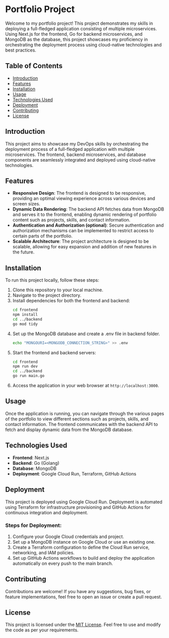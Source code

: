 # Portfolio Project

Welcome to my portfolio project! This project demonstrates my skills in deploying a full-fledged application consisting of multiple microservices. Using Next.js for the frontend, Go for backend microservices, and MongoDB as the database, this project showcases my proficiency in orchestrating the deployment process using cloud-native technologies and best practices.

## Table of Contents
- [Introduction](#introduction)
- [Features](#features)
- [Installation](#installation)
- [Usage](#usage)
- [Technologies Used](#technologies-used)
- [Deployment](#deployment)
- [Contributing](#contributing)
- [License](#license)

## Introduction

This project aims to showcase my DevOps skills by orchestrating the deployment process of a full-fledged application with multiple microservices. The frontend, backend microservices, and database components are seamlessly integrated and deployed using cloud-native technologies.

## Features

- **Responsive Design**: The frontend is designed to be responsive, providing an optimal viewing experience across various devices and screen sizes.
- **Dynamic Data Rendering**: The backend API fetches data from MongoDB and serves it to the frontend, enabling dynamic rendering of portfolio content such as projects, skills, and contact information.
- **Authentication and Authorization (optional)**: Secure authentication and authorization mechanisms can be implemented to restrict access to certain parts of the portfolio.
- **Scalable Architecture**: The project architecture is designed to be scalable, allowing for easy expansion and addition of new features in the future.

## Installation

To run this project locally, follow these steps:

1. Clone this repository to your local machine.
2. Navigate to the project directory.
3. Install dependencies for both the frontend and backend:
   ```bash
   cd frontend
   npm install
   cd ../backend
   go mod tidy
   ```
4. Set up the MongoDB database and create a .env file in backend folder.
   ```bash
   echo "MONGOURI=<MONGODB_CONNECTION_STRING>" >> .env
   ```
6. Start the frontend and backend servers:
   ```bash
   cd frontend
   npm run dev
   cd ../backend
   go run main.go
   ```
7. Access the application in your web browser at `http://localhost:3000`.

## Usage

Once the application is running, you can navigate through the various pages of the portfolio to view different sections such as projects, skills, and contact information. The frontend communicates with the backend API to fetch and display dynamic data from the MongoDB database.

## Technologies Used

- **Frontend**: Next.js
- **Backend**: Go (Golang)
- **Database**: MongoDB
- **Deployment**: Google Cloud Run, Terraform, GitHub Actions

## Deployment

This project is deployed using Google Cloud Run. Deployment is automated using Terraform for infrastructure provisioning and GitHub Actions for continuous integration and deployment.

### Steps for Deployment:

1. Configure your Google Cloud credentials and project.
2. Set up a MongoDB instance on Google Cloud or use an existing one.
3. Create a Terraform configuration to define the Cloud Run service, networking, and IAM policies.
4. Set up GitHub Actions workflows to build and deploy the application automatically on every push to the main branch.

## Contributing

Contributions are welcome! If you have any suggestions, bug fixes, or feature implementations, feel free to open an issue or create a pull request.

## License

This project is licensed under the [MIT License](LICENSE). Feel free to use and modify the code as per your requirements.
